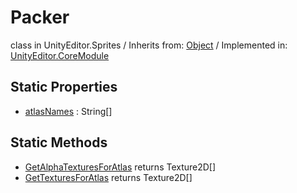 # Packer
class in UnityEditor.Sprites
 / Inherits from: <a href="https://docs.unity3d.com/6000.0/Documentation/ScriptReference/Object.html">Object</a> / Implemented in: <a href="https://docs.unity3d.com/6000.0/Documentation/ScriptReference/UnityEditor.CoreModule.html">UnityEditor.CoreModule</a>
## Static Properties
- <a href="https://docs.unity3d.com/6000.0/Documentation/ScriptReference/Packer-atlasNames.html">atlasNames</a> : String[]
## Static Methods
- <a href="https://docs.unity3d.com/6000.0/Documentation/ScriptReference/Packer.GetAlphaTexturesForAtlas.html">GetAlphaTexturesForAtlas</a> returns Texture2D[]
- <a href="https://docs.unity3d.com/6000.0/Documentation/ScriptReference/Packer.GetTexturesForAtlas.html">GetTexturesForAtlas</a> returns Texture2D[]
